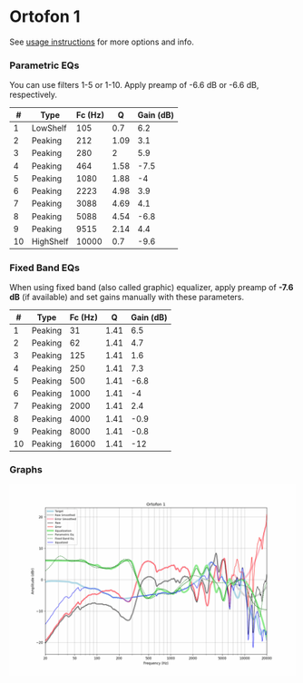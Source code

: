# Ortofon 1
See [usage instructions](https://github.com/jaakkopasanen/AutoEq#usage) for more options and info.

### Parametric EQs
You can use filters 1-5 or 1-10. Apply preamp of -6.6 dB or -6.6 dB, respectively.

|   # | Type      |   Fc (Hz) |    Q |   Gain (dB) |
|-----|-----------|-----------|------|-------------|
|   1 | LowShelf  |       105 | 0.7  |         6.2 |
|   2 | Peaking   |       212 | 1.09 |         3.1 |
|   3 | Peaking   |       280 | 2    |         5.9 |
|   4 | Peaking   |       464 | 1.58 |        -7.5 |
|   5 | Peaking   |      1080 | 1.88 |        -4   |
|   6 | Peaking   |      2223 | 4.98 |         3.9 |
|   7 | Peaking   |      3088 | 4.69 |         4.1 |
|   8 | Peaking   |      5088 | 4.54 |        -6.8 |
|   9 | Peaking   |      9515 | 2.14 |         4.4 |
|  10 | HighShelf |     10000 | 0.7  |        -9.6 |

### Fixed Band EQs
When using fixed band (also called graphic) equalizer, apply preamp of **-7.6 dB** (if available) and set gains manually with these parameters.

|   # | Type    |   Fc (Hz) |    Q |   Gain (dB) |
|-----|---------|-----------|------|-------------|
|   1 | Peaking |        31 | 1.41 |         6.5 |
|   2 | Peaking |        62 | 1.41 |         4.7 |
|   3 | Peaking |       125 | 1.41 |         1.6 |
|   4 | Peaking |       250 | 1.41 |         7.3 |
|   5 | Peaking |       500 | 1.41 |        -6.8 |
|   6 | Peaking |      1000 | 1.41 |        -4   |
|   7 | Peaking |      2000 | 1.41 |         2.4 |
|   8 | Peaking |      4000 | 1.41 |        -0.9 |
|   9 | Peaking |      8000 | 1.41 |        -0.8 |
|  10 | Peaking |     16000 | 1.41 |       -12   |

### Graphs
![](./Ortofon%201.png)
